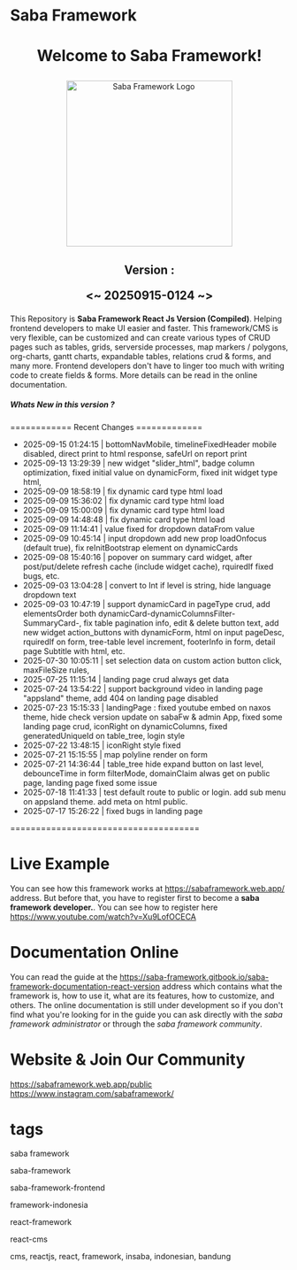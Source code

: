 <h1>Saba Framework</h1>

# <p align="center">Welcome to Saba Framework!</p>

<p align="center"><img src="https://res.cloudinary.com/insaba/image/upload/v1700625287/saba_framework/logo_saba_framework_gqw72y.png" alt="Saba Framework Logo" width="300"></p>

## <p align="center">Version : </p><p align="center"><~ 20250915-0124 ~></p>

This Repository is **Saba Framework React Js Version (Compiled)**. Helping frontend developers to make UI easier and faster. This framework/CMS is very flexible, can be customized and can create various types of CRUD pages such as tables, grids, serverside processes, map markers / polygons, org-charts, gantt charts, expandable tables, relations crud & forms, and many more. Frontend developers don't have to linger too much with writing code to create fields & forms. More details can be read in the online documentation.

##### Whats New in this version ?

============ Recent Changes =============

- 2025-09-15 01:24:15 | bottomNavMobile, timelineFixedHeader mobile disabled, direct print to html response, safeUrl on report print
- 2025-09-13 13:29:39 | new widget "slider_html", badge column optimization, fixed initial value on dynamicForm, fixed init widget type html,
- 2025-09-09 18:58:19 | fix dynamic card type html load
- 2025-09-09 15:36:02 | fix dynamic card type html load
- 2025-09-09 15:00:09 | fix dynamic card type html load
- 2025-09-09 14:48:48 | fix dynamic card type html load
- 2025-09-09 11:14:41 | value fixed for dropdown dataFrom value
- 2025-09-09 10:45:14 | input dropdown add new prop loadOnfocus (default true), fix reInitBootstrap element on dynamicCards
- 2025-09-08 15:40:16 | popover on summary card widget, after post/put/delete refresh cache (include widget cache), rquiredIf fixed bugs, etc.
- 2025-09-03 13:04:28 | convert to Int if level is string, hide language dropdown text
- 2025-09-03 10:47:19 | support dynamicCard in pageType crud, add elementsOrder both dynamicCard-dynamicColumnsFilter-SummaryCard-, fix table pagination info, edit & delete button text, add new widget action_buttons with dynamicForm, html on input pageDesc, rquiredIf on form, tree-table level increment, footerInfo in form, detail page Subtitle with html, etc.
- 2025-07-30 10:05:11 | set selection data on custom action button click, maxFileSize rules,
- 2025-07-25 11:15:14 | landing page crud always get data
- 2025-07-24 13:54:22 | support background video in landing page "appsland" theme, add 404 on landing page disabled
- 2025-07-23 15:15:33 | landingPage : fixed youtube embed on naxos theme, hide check version update on sabaFw & admin App, fixed some landing page crud, iconRight on dynamicColumns, fixed generatedUniqueId on table_tree, login style
- 2025-07-22 13:48:15 | iconRight style fixed
- 2025-07-21 15:15:55 | map polyline render on form
- 2025-07-21 14:36:44 | table_tree hide expand button on last level, debounceTime in form filterMode, domainClaim alwas get on public page, landing page fixed some issue
- 2025-07-18 11:41:33 | test default route to public or login. add sub menu on appsland theme. add meta on html public.
- 2025-07-17 15:26:22 | fixed bugs in landing page

=====================================

# Live Example

You can see how this framework works at https://sabaframework.web.app/ address. But before that, you have to register first to become a **saba framework developer.**. You can see how to register here https://www.youtube.com/watch?v=Xu9LofOCECA

# Documentation Online

You can read the guide at the https://saba-framework.gitbook.io/saba-framework-documentation-react-version address which contains what the framework is, how to use it, what are its features, how to customize, and others. The online documentation is still under development so if you don't find what you're looking for in the guide you can ask directly with the _saba framework administrator_ or through the _saba framework community_.

# Website & Join Our Community

https://sabaframework.web.app/public
https://www.instagram.com/sabaframework/

# tags

<p>saba framework</p>
<p>saba-framework</p>
<p>saba-framework-frontend</p>
<p>framework-indonesia</p>
<p>react-framework</p>
<p>react-cms</p>
<p>cms, reactjs, react, framework, insaba, indonesian, bandung</p>
